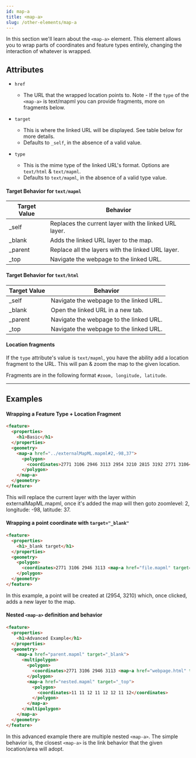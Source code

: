 ```yaml
---
id: map-a
title: <map-a>
slug: /other-elements/map-a
---
```


In this section we'll learn about the `<map-a>` element. This element allows you to wrap parts of
coordinates and feature types entirely, changing the interaction of whatever is wrapped.

## Attributes

- `href`
  - The URL that the wrapped location points to. Note - If the `type` of the `<map-a>` is text/mapml
  you can provide fragments, more on fragments below.

- `target`
  - This is where the linked URL will be displayed. See table below for more details.
  - Defaults to `_self`, in the absence of a valid value.

- `type`
  - This is the mime type of the linked URL's format. Options are `text/html` & `text/mapml`.
  - Defaults to `text/mapml`, in the absence of a valid type value.
  

#### Target Behavior for `text/mapml`

| Target Value 	| Behavior                                              	|
|--------------	|-------------------------------------------------------	|
| _self        	| Replaces the current layer with the linked URL layer. 	|
| _blank       	| Adds the linked URL layer to the map.                 	|
| _parent      	| Replace all the layers with the linked URL layer.     	|
| _top         	| Navigate the webpage to the linked URL.               	|

#### Target Behavior for `text/html`

| Target Value 	| Behavior                                	|
|--------------	|-----------------------------------------	|
| _self        	| Navigate the webpage to the linked URL. 	|
| _blank       	| Open the linked URL in a new tab.       	|
| _parent      	| Navigate the webpage to the linked URL. 	|
| _top         	| Navigate the webpage to the linked URL. 	|

#### Location fragments

If the `type` attribute's value is `text/mapml`, you have the ability add a location fragment
to the URL. This will pan & zoom the map to the given location.

Fragments are in the following format `#zoom, longitude, latitude`.

---

## Examples

#### Wrapping a Feature Type + Location Fragment 

```html
<feature>
  <properties>
    <h1>Basic</h1>
  </properties>
  <geometry>
    <map-a href="../externalMapML.mapml#2,-98,37">
      <polygon>
        <coordinates>2771 3106 2946 3113 2954 3210 2815 3192 2771 3106</coordinates>
      </polygon>
    </map-a>
  </geometry>
</feature>
```

This will replace the current layer with the layer within externalMapML.mapml, once it's added the map will then goto
zoomlevel: 2, longitude: -98, latitude: 37.

#### Wrapping a point coordinate with `target="_blank"` 

```html
<feature>
  <properties>
    <h1>_blank target</h1>
  </properties>
  <geometry>
    <polygon>
      <coordinates>2771 3106 2946 3113 <map-a href="file.mapml" target="_blank"> 2954 3210 </map-a> 2815 3192 2771 3106</coordinates>
    </polygon>
  </geometry>
</feature>
```

In this example, a point will be created at (2954, 3210) which, once clicked, adds a new layer to the map.

#### Nested `<map-a>` definition and behavior

```html
<feature>
  <properties>
    <h1>Advanced Example</h1>
  </properties>
  <geometry>
    <map-a href="parent.mapml" target="_blank">
      <multipolygon>
        <polygon>
          <coordinates>2771 3106 2946 3113 <map-a href="webpage.html" target="_blank" type="text/mapml"> 2954 3210 </map-a> 2815 3192 2771 3106</coordinates>
        </polygon>
        <map-a href="nested.mapml" target="_top">
          <polygon>
            <coordinates>11 11 12 11 12 12 11 12</coordinates>
          </polygon>
        </map-a>
      </multipolygon>
    </map-a>
  </geometry>
</feature>
```
In this advanced example there are multiple nested `<map-a>`. The simple behavior is, the closest `<map-a>` is the link
behavior that the given location/area will adopt.